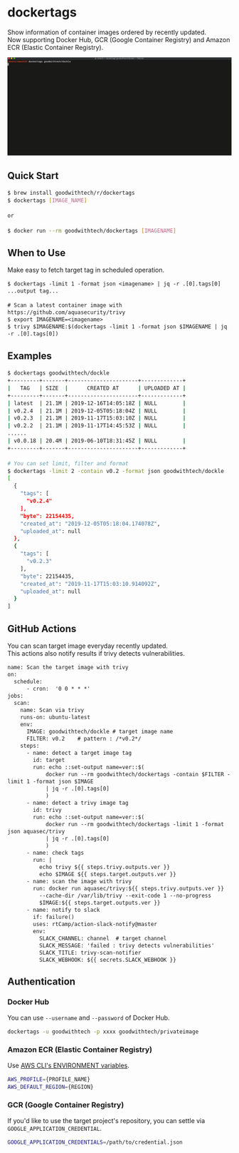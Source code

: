 # dockertags
Show information of container images ordered by recently updated. <br />
Now supporting Docker Hub, GCR (Google Container Registry) and Amazon ECR (Elastic Container Registry).

<img src="assets/usage.gif" width="700">



## Quick Start

```bash
$ brew install goodwithtech/r/dockertags
$ dockertags [IMAGE_NAME]

or 

$ docker run --rm goodwithtech/dockertags [IMAGENAME]
```
## When to Use

Make easy to fetch target tag in scheduled operation.
 
```.env
$ dockertags -limit 1 -format json <imagename> | jq -r .[0].tags[0]
...output tag...

# Scan a latest container image with https://github.com/aquasecurity/trivy
$ export IMAGENAME=<imagename>
$ trivy $IMAGENAME:$(dockertags -limit 1 -format json $IMAGENAME | jq -r .[0].tags[0])
```

## Examples

```bash
$ dockertags goodwithtech/dockle
+---------+-------+----------------------+-------------+
|   TAG   | SIZE  |      CREATED AT      | UPLOADED AT |
+---------+-------+----------------------+-------------+
| latest  | 21.1M | 2019-12-16T14:05:18Z | NULL        |
| v0.2.4  | 21.1M | 2019-12-05T05:18:04Z | NULL        |
| v0.2.3  | 21.1M | 2019-11-17T15:03:10Z | NULL        |
| v0.2.2  | 21.1M | 2019-11-17T14:45:53Z | NULL        |
...... 
| v0.0.18 | 20.4M | 2019-06-10T18:31:45Z | NULL        |
+---------+-------+----------------------+-------------+

# You can set limit, filter and format
$ dockertags -limit 2 -contain v0.2 -format json goodwithtech/dockle
[
  {
    "tags": [
      "v0.2.4"
    ],
    "byte": 22154435,
    "created_at": "2019-12-05T05:18:04.174078Z",
    "uploaded_at": null
  },
  {
    "tags": [
      "v0.2.3"
    ],
    "byte": 22154435,
    "created_at": "2019-11-17T15:03:10.914092Z",
    "uploaded_at": null
  }
]
```

## GitHub Actions

You can scan target image everyday recently updated.<br />
This actions also notify results if trivy detects vulnerabilities.

```
name: Scan the target image with trivy
on:
  schedule:
      - cron:  '0 0 * * *'
jobs:
  scan:
    name: Scan via trivy
    runs-on: ubuntu-latest
    env:
      IMAGE: goodwithtech/dockle # target image name
      FILTER: v0.2    # pattern : /*v0.2*/
    steps:
      - name: detect a target image tag
        id: target
        run: echo ::set-output name=ver::$(
            docker run --rm goodwithtech/dockertags -contain $FILTER -limit 1 -format json $IMAGE
            | jq -r .[0].tags[0]
            )
      - name: detect a trivy image tag
        id: trivy
        run: echo ::set-output name=ver::$(
            docker run --rm goodwithtech/dockertags -limit 1 -format json aquasec/trivy
            | jq -r .[0].tags[0]
            )
      - name: check tags
        run: |
          echo trivy ${{ steps.trivy.outputs.ver }}
          echo $IMAGE ${{ steps.target.outputs.ver }}
      - name: scan the image with trivy
        run: docker run aquasec/trivy:${{ steps.trivy.outputs.ver }}
          --cache-dir /var/lib/trivy --exit-code 1 --no-progress
          $IMAGE:${{ steps.target.outputs.ver }}
      - name: notify to slack
        if: failure()
        uses: rtCamp/action-slack-notify@master
        env:
          SLACK_CHANNEL: channel  # target channel
          SLACK_MESSAGE: 'failed : trivy detects vulnerabilities'
          SLACK_TITLE: trivy-scan-notifier
          SLACK_WEBHOOK: ${{ secrets.SLACK_WEBHOOK }}
```

## Authentication

### Docker Hub

You can use `--username` and `--password` of Docker Hub.

```bash
dockertags -u goodwithtech -p xxxx goodwithtech/privateimage
```

### Amazon ECR (Elastic Container Registry)

Use [AWS CLI's ENVIRONMENT variables](https://docs.aws.amazon.com/cli/latest/userguide/cli-configure-envvars.html).

```bash
AWS_PROFILE={PROFILE_NAME}
AWS_DEFAULT_REGION={REGION}
```

### GCR (Google Container Registry)

If you'd like to use the target project's repository, you can settle via `GOOGLE_APPLICATION_CREDENTIAL`.

```bash
GOOGLE_APPLICATION_CREDENTIALS=/path/to/credential.json
```

